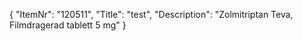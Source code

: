 {
  "ItemNr": "120511",
  "Title": "test",
  "Description": "Zolmitriptan Teva, Filmdragerad tablett 5 mg"
}